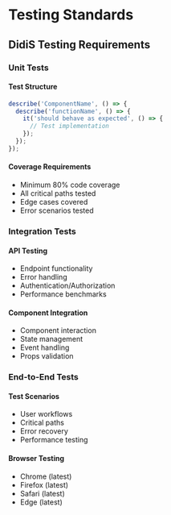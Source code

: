 # Testing Standards
## DidiS Testing Requirements

### Unit Tests

#### Test Structure
```typescript
describe('ComponentName', () => {
  describe('functionName', () => {
    it('should behave as expected', () => {
      // Test implementation
    });
  });
});
```

#### Coverage Requirements
- Minimum 80% code coverage
- All critical paths tested
- Edge cases covered
- Error scenarios tested

### Integration Tests

#### API Testing
- Endpoint functionality
- Error handling
- Authentication/Authorization
- Performance benchmarks

#### Component Integration
- Component interaction
- State management
- Event handling
- Props validation

### End-to-End Tests

#### Test Scenarios
- User workflows
- Critical paths
- Error recovery
- Performance testing

#### Browser Testing
- Chrome (latest)
- Firefox (latest)
- Safari (latest)
- Edge (latest)
